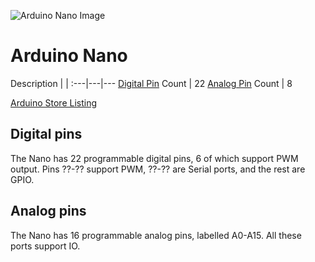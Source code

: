 ![Arduino Nano Image](https://store-cdn.arduino.cc/usa/catalog/product/cache/1/image/500x375/f8876a31b63532bbba4e781c30024a0a/A/0/A000005_front_2.jpg)

# Arduino Nano

 Description | |
:---|---|---
[Digital Pin](#Digital-pins) Count | 22
[Analog Pin](#Analog-pins) Count | 8 

[Arduino Store Listing](https://store.arduino.cc/usa/arduino-nano)

## Digital pins

The Nano has 22 programmable digital pins, 6 of which support PWM output. Pins ??-?? support PWM, ??-?? are Serial ports, and the rest are GPIO.

## Analog pins

The Nano has 16 programmable analog pins, labelled A0-A15. All these ports support IO.
